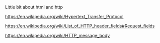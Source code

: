 Little bit about html and http

https://en.wikipedia.org/wiki/Hypertext_Transfer_Protocol

https://en.wikipedia.org/wiki/List_of_HTTP_header_fields#Request_fields

https://en.wikipedia.org/wiki/HTTP_message_body
